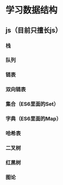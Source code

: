 # 学习数据结构
## js（目前只擅长js）
### 栈
### 队列
### 链表
### 双向链表
### 集合（ES6里面的Set）
### 字典（ES6里面的Map）
### 哈希表
### 二叉树
### 红黑树
### 图论
